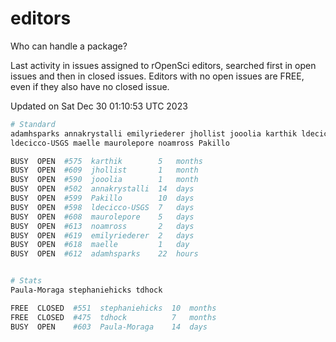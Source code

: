# editors

Who can handle a package?

Last activity in issues assigned to rOpenSci editors, searched first in open
issues and then in closed issues. Editors with no open issues are FREE, even if
they also have no closed issue.


Updated on Sat Dec 30 01:10:53 UTC 2023

```bash
# Standard
adamhsparks annakrystalli emilyriederer jhollist jooolia karthik ldecicco
ldecicco-USGS maelle maurolepore noamross Pakillo

BUSY  OPEN  #575  karthik        5   months
BUSY  OPEN  #609  jhollist       1   month
BUSY  OPEN  #590  jooolia        1   month
BUSY  OPEN  #502  annakrystalli  14  days
BUSY  OPEN  #599  Pakillo        10  days
BUSY  OPEN  #598  ldecicco-USGS  7   days
BUSY  OPEN  #608  maurolepore    5   days
BUSY  OPEN  #613  noamross       2   days
BUSY  OPEN  #619  emilyriederer  2   days
BUSY  OPEN  #618  maelle         1   day
BUSY  OPEN  #612  adamhsparks    22  hours


# Stats
Paula-Moraga stephaniehicks tdhock

FREE  CLOSED  #551  stephaniehicks  10  months
FREE  CLOSED  #475  tdhock          7   months
BUSY  OPEN    #603  Paula-Moraga    14  days
```
